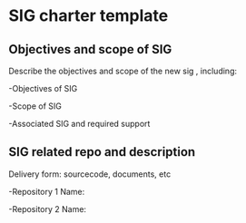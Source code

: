 # SIG charter template

## Objectives and scope of SIG

Describe the objectives and scope of the new sig , including:

-Objectives of SIG

-Scope of SIG

-Associated SIG and required support

## SIG related repo and description

Delivery form: sourcecode, documents, etc

-Repository 1 Name:

-Repository 2 Name: